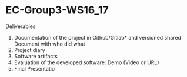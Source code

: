 # EC-Group3-WS16_17

Deliverables

1. Documentation of the project in Github/Gitlab* and versioned shared Document with who did what 
2. Project diary 
3. Software artifacts 
4. Evaluation of the developed software: Demo (Video or URL) 
5. Final Presentatio
